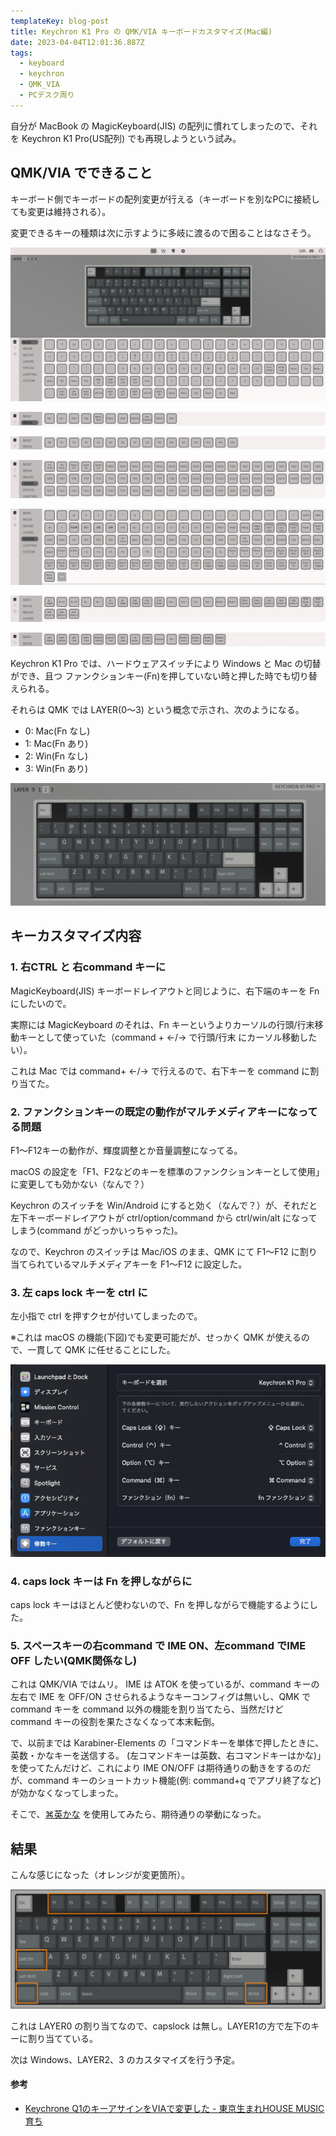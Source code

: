 ```yaml
---
templateKey: blog-post
title: Keychron K1 Pro の QMK/VIA キーボードカスタマイズ(Mac編)
date: 2023-04-04T12:01:36.887Z
tags:
  - keyboard
  - keychron
  - QMK_VIA
  - PCデスク周り
---
```


自分が MacBook の MagicKeyboard(JIS) の配列に慣れてしまったので、それを Keychron K1 Pro(US配列) でも再現しようという試み。

## QMK/VIA でできること

キーボード側でキーボードの配列変更が行える（キーボードを別なPCに接続しても変更は維持される）。

変更できるキーの種類は次に示すように多岐に渡るので困ることはなさそう。

![image.png](https://raw.githubusercontent.com/amay077/blog2023/main/static/img/posts/2023-04-04-01GX62RN833BYTD88HVTRSEZDB.png)

![image.png](https://raw.githubusercontent.com/amay077/blog2023/main/static/img/posts/2023-04-04-01GX630PSHEW60G9ZPJ6ZKYCAZ.png)

![image.png](https://raw.githubusercontent.com/amay077/blog2023/main/static/img/posts/2023-04-04-01GX630CPREGT9ZYERK8RG23HJ.png)

![image.png](https://raw.githubusercontent.com/amay077/blog2023/main/static/img/posts/2023-04-04-01GX63000A50544Q1D9V05GQJZ.png)

![image.png](https://raw.githubusercontent.com/amay077/blog2023/main/static/img/posts/2023-04-04-01GX62ZHR20PFADYF0WJPR6WWB.png)

![image.png](https://raw.githubusercontent.com/amay077/blog2023/main/static/img/posts/2023-04-04-01GX62YF7GQRTVJ6NAY64RNW0J.png)

![image.png](https://raw.githubusercontent.com/amay077/blog2023/main/static/img/posts/2023-04-04-01GX62YYBASGSZQSGDA88PGTA5.png)

Keychron K1 Pro では、ハードウェアスイッチにより Windows と Mac の切替ができ、且つ ファンクションキー(Fn)を押していない時と押した時でも切り替えられる。

それらは QMK では LAYER(0〜3) という概念で示され、次のようになる。

- 0: Mac(Fn なし)
- 1: Mac(Fn あり)
- 2: Win(Fn なし)
- 3: Win(Fn あり)

![image.png](https://raw.githubusercontent.com/amay077/blog2023/main/static/img/posts/2023-04-04-01GX634GFH582TME7P5TWBEPW1.png)

## キーカスタマイズ内容

### 1. 右CTRL と 右command キーに

MagicKeyboard(JIS) キーボードレイアウトと同じように、右下端のキーを Fn にしたいので。

実際には MagicKeyboard のそれは、Fn キーというよりカーソルの行頭/行末移動キーとして使っていた（command + ←/→ で行頭/行末 にカーソル移動したい）。

これは Mac では command+ ←/→ で行えるので、右下キーを command に割り当てた。


### 2. ファンクションキーの既定の動作がマルチメディアキーになってる問題

F1〜F12キーの動作が、輝度調整とか音量調整になってる。

macOS の設定を「F1、F2などのキーを標準のファンクションキーとして使用」に変更しても効かない（なんで？）

Keychron のスイッチを Win/Android にすると効く（なんで？）が、それだと左下キーボードレイアウトが ctrl/option/command から ctrl/win/alt になってしまう(command がどっかいっちゃった)。

なので、Keychron のスイッチは Mac/iOS のまま、QMK にて F1〜F12 に割り当てられているマルチメディアキーを F1〜F12 に設定した。

### 3. 左 caps lock キーを ctrl に

左小指で ctrl を押すクセが付いてしまったので。

※これは macOS の機能(下図)でも変更可能だが、せっかく QMK が使えるので、一貫して QMK に任せることにした。

![image.png](https://raw.githubusercontent.com/amay077/blog2023/main/static/img/posts/2023-04-03-01GX2E0W3085MG5DP02AYEDN84.png)

### 4. caps lock キーは Fn を押しながらに

caps lock キーはほとんど使わないので、Fn を押しながらで機能するようにした。


### 5. スペースキーの右command で IME ON、左command でIME OFF したい(QMK関係なし)

これは QMK/VIA ではムリ。
IME は ATOK を使っているが、command キーの左右で IME を OFF/ON させられるようなキーコンフィグは無いし、QMK で command キーを command 以外の機能を割り当てたら、当然だけど command キーの役割を果たさなくなって本末転倒。

で、以前までは Karabiner-Elements の「コマンドキーを単体で押したときに、英数・かなキーを送信する。 (左コマンドキーは英数、右コマンドキーはかな)」を使ってたんだけど、これにより IME ON/OFF は期待通りの動きをするのだが、command キーのショートカット機能(例: command+q でアプリ終了など)が効かなくなってしまった。

そこで、[⌘英かな](https://ei-kana.appspot.com/) を使用してみたら、期待通りの挙動になった。

## 結果

こんな感じになった（オレンジが変更箇所）。

![image.png](https://raw.githubusercontent.com/amay077/blog2023/main/static/img/posts/2023-04-04-01GX62NJ3SFN40R9YYBQXCQ9XJ.png)

これは LAYER0 の割り当てなので、capslock は無し。LAYER1の方で左下のキーに割り当てている。

次は Windows、LAYER2、3 のカスタマイズを行う予定。


#### 参考

- [Keychrone Q1のキーアサインをVIAで変更した - 東京生まれHOUSE MUSIC育ち](https://nomusicnolife.hatenablog.com/entry/2022/05/21/Keychrone_Q1%E3%81%AE%E3%82%AD%E3%83%BC%E3%82%A2%E3%82%B5%E3%82%A4%E3%83%B3%E3%82%92VIA%E3%81%A7%E5%A4%89%E6%9B%B4%E3%81%97%E3%81%9F)
